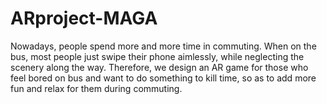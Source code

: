 # ARproject-MAGA
Nowadays, people spend more and more time in commuting. When on the bus, most people just swipe their phone aimlessly, while neglecting the scenery along the way. Therefore, we design an AR game for those who feel bored on bus and want to do something to kill time, so as to add more fun and relax for them during commuting.

